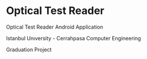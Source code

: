 # Optical Test Reader
Optical Test Reader Android Application

Istanbul Unıversity - Cerrahpasa Computer Engineering 

Graduation Project

